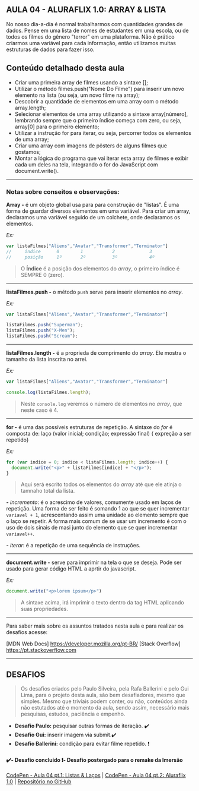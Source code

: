 AULA 04 - ALURAFLIX 1.0: ARRAY & LISTA 
---

No nosso dia-a-dia é normal trabalharmos com quantidades grandes de dados. Pense em uma lista de nomes de estudantes em uma escola, ou de todos os filmes do gênero "terror" em uma plataforma. Não é prático criarmos uma variável para cada informação, então utilizamos muitas estruturas de dados para fazer isso.

## Conteúdo detalhado desta aula

- Criar uma primeira array de filmes usando a sintaxe [];
- Utilizar o método filmes.push("Nome Do Filme") para inserir um novo elemento na lista (ou seja, um novo filme na array);
- Descobrir a quantidade de elementos em uma array com o método array.length;
- Selecionar elementos de uma array utilizando a sintaxe array[número], lembrando sempre que o primeiro índice começa com zero, ou seja, array[0] para o primeiro elemento;
- Utilizar a instrução for para iterar, ou seja, percorrer todos os elementos de uma array;
- Criar uma array com imagens de pôsters de alguns filmes que gostamos;
- Montar a lógica do programa que vai iterar esta array de filmes e exibir cada um deles na tela, integrando o for do JavaScript com document.write().


--- 

### Notas sobre conseitos e observações:

**Array -** é um objeto global usa para para construção de "listas". É uma forma de guardar diversos elementos em uma variável. Para criar um array, declaramos uma variável seguido de um colchete, onde declaramos os elementos.

_Ex:_
~~~javascript
var listaFilmes["Aliens","Avatar","Transformer","Terminator"]
//     índice      0        1           2             3
//     posição     1º       2º          3º            4º
~~~
>O **Índice** é a posição dos elementos do _array_, o primeiro índice é SEMPRE 0 (zero).

---

**listaFilmes.push -** o método ```push``` serve para inserir elementos no _array_.

_Ex:_
~~~javascript
var listaFilmes["Aliens","Avatar","Transformer","Terminator"]

listaFilmes.push("Superman");
listaFilmes.push("X-Men");
listaFilmes.push("Scream");
~~~

---

**listaFilmes.length -** é a proprieda de comprimento do _array_. Ele mostra o tamanho da lista inscrita no arrei.

_Ex:_
~~~javascript
var listaFilmes["Aliens","Avatar","Transformer","Terminator"]

console.log(listaFilmes.length);
~~~
>Neste ```console.log``` veremos o número de elementos no _array_, que neste caso é 4.

---

**for -** é uma das possíveis estruturas de repetição. A sintaxe do _for_ é composta de: laço (valor inicial; condição; expressão final) { expreção a ser repetido}

_Ex:_
~~~javascript
for (var indice = 0; indice < listaFilmes.length; indice++) {
  document.write("<p>" + listaFilmes[indice] + "</p>");
}
~~~
>Aqui será escrito todos os elementos do _array_ até que ele atinja o tamnaho total da lista.

**-** _incremento_: é o acrescimo de valores, comumente usado em laços de repetição. Uma forma de ser feito é somando 1 ao que se quer incrementar ```variavel + 1```, acrescentando assim uma unidade ao elemento sempre que o laço se repetir. A forma mais comum de se usar um incremento é com o uso de dois sinais de masi junto do elemento que se quer incrementar ```variavel++```. 

**-** _iterar_: é a repetição de uma sequência de instruções.

---

**document.write -** serve para imprimir na tela o que se deseja. Pode ser usado para gerar código HTML a aprtir do javascript.

_Ex:_
~~~javascript
document.write("<p>lorem ipsum</p>")
~~~
>A sintaxe acima, irá imprimir o texto dentro da tag HTML aplicando suas propriedades.


---

Para saber mais sobre os assuntos tratados nesta aula e para realizar os desafios acesse:

[MDN Web Docs] https://developer.mozilla.org/pt-BR/
[Stack Overflow] https://pt.stackoverflow.com


---

## DESAFIOS

>Os desafios criados pelo Paulo Silveira, pela Rafa Ballerini e pelo Gui Lima, para o projeto desta aula, são bem desafiadores, mesmo que simples. Mesmo que trivíais podem conter, ou não, conteúdos ainda não estutados até o momento da aula, sendo assim, necessário mais pesquisas, estudos, paciência e empenho.

- **Desafio Paulo:** pesquisar outras formas de iteração. ✔️
- **Desafio Gui:** inserir imagem via submit.✔️
- **Desafio Ballerini:** condição para evitar filme repetido. ❗

#### ✔️- Desafio concluído ❗- Desafio postergado para o remake da Imersão

[CodePen - Aula 04 pt.1: Listas & Laços](https://codepen.io/lannyer/pen/MWOgLRp?editors=0010) | [CodePen - Aula 04 pt.2: Aluraflix 1.0](https://codepen.io/lannyer/pen/OJOLqWy?editors=0010) | [Repositório no GitHub](https://github.com/Lannyer/imersaodev3/tree/master/Aula4-Aluraflix1.0)